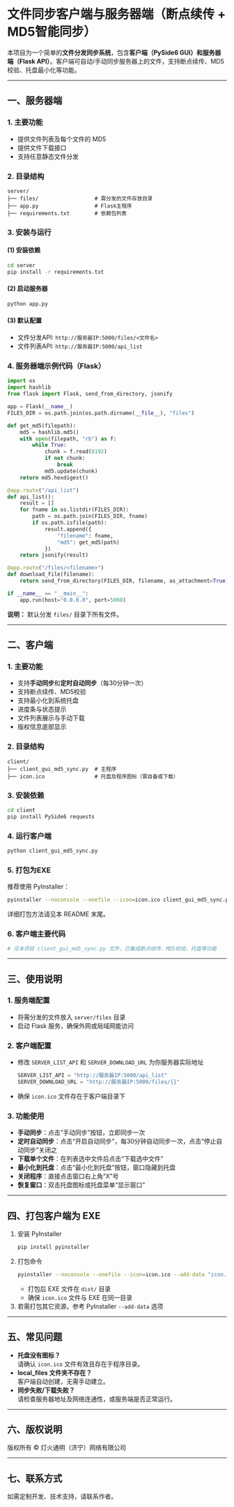 # 文件同步客户端与服务器端（断点续传 + MD5智能同步）

本项目为一个简单的**文件分发同步系统**，包含**客户端（PySide6 GUI）**和**服务器端（Flask API）**。客户端可自动/手动同步服务器上的文件，支持断点续传、MD5校验、托盘最小化等功能。

---

## 一、服务器端

### 1. 主要功能

- 提供文件列表及每个文件的 MD5
- 提供文件下载接口
- 支持任意静态文件分发

### 2. 目录结构

```text
server/
├── files/                  # 需分发的文件存放目录
├── app.py                  # Flask主程序
├── requirements.txt        # 依赖包列表
```

### 3. 安装与运行

#### (1) 安装依赖

```bash
cd server
pip install -r requirements.txt
```

#### (2) 启动服务器

```bash
python app.py
```

#### (3) 默认配置

- 文件分发API: `http://服务器IP:5000/files/<文件名>`
- 文件列表API: `http://服务器IP:5000/api_list`

### 4. 服务器端示例代码（Flask）

```python name=server/app.py
import os
import hashlib
from flask import Flask, send_from_directory, jsonify

app = Flask(__name__)
FILES_DIR = os.path.join(os.path.dirname(__file__), "files")

def get_md5(filepath):
    md5 = hashlib.md5()
    with open(filepath, "rb") as f:
        while True:
            chunk = f.read(8192)
            if not chunk:
                break
            md5.update(chunk)
    return md5.hexdigest()

@app.route("/api_list")
def api_list():
    result = []
    for fname in os.listdir(FILES_DIR):
        path = os.path.join(FILES_DIR, fname)
        if os.path.isfile(path):
            result.append({
                "filename": fname,
                "md5": get_md5(path)
            })
    return jsonify(result)

@app.route("/files/<filename>")
def download_file(filename):
    return send_from_directory(FILES_DIR, filename, as_attachment=True)

if __name__ == "__main__":
    app.run(host="0.0.0.0", port=5000)
```

**说明：** 默认分发 `files/` 目录下所有文件。

---

## 二、客户端

### 1. 主要功能

- 支持**手动同步**和**定时自动同步**（每30分钟一次）
- 支持断点续传、MD5校验
- 支持最小化到系统托盘
- 进度条与状态提示
- 文件列表展示与手动下载
- 版权信息底部显示

### 2. 目录结构

```text
client/
├── client_gui_md5_sync.py  # 主程序
├── icon.ico                # 托盘及程序图标（需自备或下载）
```

### 3. 安装依赖

```bash
cd client
pip install PySide6 requests
```

### 4. 运行客户端

```bash
python client_gui_md5_sync.py
```

### 5. 打包为EXE

推荐使用 PyInstaller：

```bash
pyinstaller --noconsole --onefile --icon=icon.ico client_gui_md5_sync.py
```

详细打包方法请见本 README 末尾。

### 6. 客户端主要代码

```python name=client/client_gui_md5_sync.py
# 见本项目 client_gui_md5_sync.py 文件，已集成断点续传、MD5校验、托盘等功能
```

---

## 三、使用说明

### 1. 服务端配置

- 将需分发的文件放入 `server/files` 目录
- 启动 Flask 服务，确保外网或局域网能访问

### 2. 客户端配置

- 修改 `SERVER_LIST_API` 和 `SERVER_DOWNLOAD_URL` 为你服务器实际地址
  ```python
  SERVER_LIST_API = "http://服务器IP:5000/api_list"
  SERVER_DOWNLOAD_URL = "http://服务器IP:5000/files/{}"
  ```
- 确保 `icon.ico` 文件存在于客户端目录下

### 3. 功能使用

- **手动同步**：点击“手动同步”按钮，立即同步一次
- **定时自动同步**：点击“开启自动同步”，每30分钟自动同步一次，点击“停止自动同步”关闭之
- **下载单个文件**：在列表选中文件后点击“下载选中文件”
- **最小化到托盘**：点击“最小化到托盘”按钮，窗口隐藏到托盘
- **关闭程序**：直接点击窗口右上角“X”号
- **恢复窗口**：双击托盘图标或托盘菜单“显示窗口”

---

## 四、打包客户端为 EXE

1. 安装 PyInstaller
   ```bash
   pip install pyinstaller
   ```
2. 打包命令
   ```bash
   pyinstaller --noconsole --onefile --icon=icon.ico --add-data "icon.ico;." client_gui_md5_sync.py
   ```
   - 打包后 EXE 文件在 `dist/` 目录
   - 确保 `icon.ico` 文件与 EXE 在同一目录
3. 若需打包其它资源，参考 PyInstaller `--add-data` 选项

---

## 五、常见问题

- **托盘没有图标？**  
  请确认 `icon.ico` 文件有效且存在于程序目录。
- **local_files 文件夹不存在？**  
  客户端自动创建，无需手动建立。
- **同步失败/下载失败？**  
  请检查服务器地址及网络连通性，或服务端是否正常运行。

---

## 六、版权说明

版权所有 © 灯火通明（济宁）网络有限公司

---

## 七、联系方式

如需定制开发、技术支持，请联系作者。
